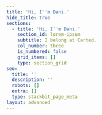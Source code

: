 ```yaml
---
title: 'Hi, I''m Dani.'
hide_title: true
sections:
  - title: 'Hi, I''m Dani.'
    section_id: lorem-ipsum
    subtitle: I belong at Carted.
    col_number: three
    is_numbered: false
    grid_items: []
    type: section_grid
seo:
  title: ''
  description: ''
  robots: []
  extra: []
  type: stackbit_page_meta
layout: advanced
---
```

